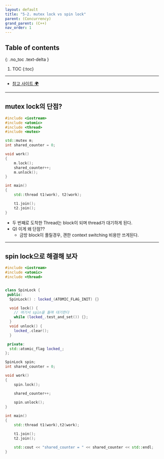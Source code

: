 ```yaml
---
layout: default
title: "5-2. mutex lock vs spin lock"
parent: (Concurrency)
grand_parent: (C++)
nav_order: 1
---
```


## Table of contents
{: .no_toc .text-delta }

1. TOC
{:toc}

---

* [참고 사이트 🌍](https://jabdon4ny.tistory.com/m/112)

---

## mutex lock의 단점?

```cpp
#include <iostream>
#include <atomic>
#include <thread>
#include <mutex>

std::mutex m;
int shared_counter = 0;

void work()
{
	m.lock();
	shared_counter++;
	m.unlock();
}

int main()
{
	std::thread t1(work), t2(work);

	t1.join();
	t2.join();
}
```

* 두 번째로 도착한 Thread는 block이 되며 thread가 대기하게 된다.
* Q) 이게 왜 단점??
    * 금방 block이 풀릴경우, 괜한 context switching 비용만 쓰게된다.

---

## spin lock으로 해결해 보자

```cpp
#include <iostream>
#include <atomic>
#include <thread>


class SpinLock {
 public:
  SpinLock() : locked_(ATOMIC_FLAG_INIT) {}

  void lock() {
    // 여기서 spin을 돌며 대기한다
    while (locked_.test_and_set()) {};
  }
  void unlock() {
    locked_.clear();
  }

 private:
  std::atomic_flag locked_;
};

SpinLock spin;
int shared_counter = 0;

void work()
{
	spin.lock();

	shared_counter++;
	
	spin.unlock();
}

int main()
{
	std::thread t1(work),t2(work);

	t1.join();
	t2.join();
	
    std::cout << "shared_counter = " << shared_counter << std::endl;
}
```
